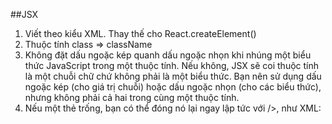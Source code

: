 ##JSX
1. Viết theo kiểu XML. Thay thế cho React.createElement()
2. Thuộc tính class => className
3. Không đặt dấu ngoặc kép quanh dấu ngoặc nhọn khi nhúng một biểu thức JavaScript trong một thuộc tính. Nếu không, JSX sẽ coi thuộc tính là một chuỗi chữ chứ không phải là một biểu thức. Bạn nên sử dụng dấu ngoặc kép (cho giá trị chuỗi) hoặc dấu ngoặc nhọn (cho các biểu thức), nhưng không phải cả hai trong cùng một thuộc tính.
4. Nếu một thẻ trống, bạn có thể đóng nó lại ngay lập tức với />, như XML:
